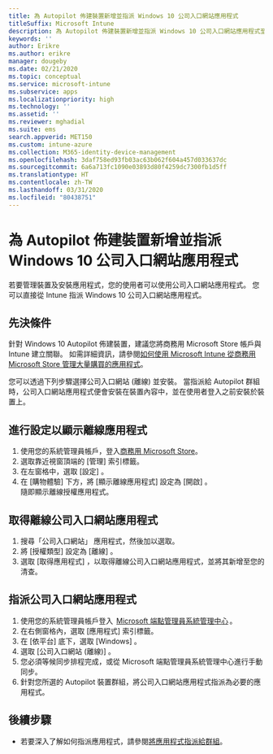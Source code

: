 ```yaml
---
title: 為 Autopilot 佈建裝置新增並指派 Windows 10 公司入口網站應用程式
titleSuffix: Microsoft Intune
description: 為 Autopilot 佈建裝置新增並指派 Windows 10 公司入口網站應用程式至 Intune。
keywords: ''
author: Erikre
ms.author: erikre
manager: dougeby
ms.date: 02/21/2020
ms.topic: conceptual
ms.service: microsoft-intune
ms.subservice: apps
ms.localizationpriority: high
ms.technology: ''
ms.assetid: ''
ms.reviewer: mghadial
ms.suite: ems
search.appverid: MET150
ms.custom: intune-azure
ms.collection: M365-identity-device-management
ms.openlocfilehash: 3daf758ed93fb03ac63b062f604a457d033637dc
ms.sourcegitcommit: 6a6a713fc1090e03893d80f4259dc7300fb1d5ff
ms.translationtype: HT
ms.contentlocale: zh-TW
ms.lasthandoff: 03/31/2020
ms.locfileid: "80438751"
---
```

# <a name="add-and-assign-the-windows-10-company-portal-app-for-autopilot-provisioned-devices"></a>為 Autopilot 佈建裝置新增並指派 Windows 10 公司入口網站應用程式

若要管理裝置及安裝應用程式，您的使用者可以使用公司入口網站應用程式。 您可以直接從 Intune 指派 Windows 10 公司入口網站應用程式。 

## <a name="prerequisites"></a>先決條件

針對 Windows 10 Autopilot 佈建裝置，建議您將商務用 Microsoft Store 帳戶與 Intune 建立關聯。 如需詳細資訊，請參閱[如何使用 Microsoft Intune 從商務用 Microsoft Store 管理大量購買的應用程式](windows-store-for-business.md)。

您可以透過下列步驟選擇公司入口網站 (離線) 並安裝。 當指派給 Autopilot 群組時，公司入口網站應用程式便會安裝在裝置內容中，並在使用者登入之前安裝於裝置上。 

## <a name="configure-settings-to-show-offline-app"></a>進行設定以顯示離線應用程式

1. 使用您的系統管理員帳戶，登入[商務用 Microsoft Store](https://www.microsoft.com/business-store)。
2. 選取靠近視窗頂端的 [管理]  索引標籤。
3. 在左窗格中，選取 [設定]  。
4. 在 [購物體驗]  下方，將 [顯示離線應用程式]  設定為 [開啟]  。  
    隨即顯示離線授權應用程式。

## <a name="get-the-offline-company-portal-app"></a>取得離線公司入口網站應用程式

1. 搜尋「公司入口網站」  應用程式，然後加以選取。
2. 將 [授權類型]  設定為 [離線]  。
3. 選取 [取得應用程式]  ，以取得離線公司入口網站應用程式，並將其新增至您的清查。

## <a name="assign-the-company-portal-app"></a>指派公司入口網站應用程式

1. 使用您的系統管理員帳戶登入  [Microsoft 端點管理員系統管理中心](https://go.microsoft.com/fwlink/?linkid=2109431) 。 
2. 在右側窗格內，選取 [應用程式]  索引標籤。
3. 在 [依平台]  底下，選取 [Windows]  。
4. 選取 [公司入口網站 (離線)]  。
5. 您必須等候同步排程完成，或從 Microsoft 端點管理員系統管理中心進行手動同步。
6. 針對您所選的 Autopilot 裝置群組，將公司入口網站應用程式指派為必要的應用程式。

## <a name="next-steps"></a>後續步驟

- 若要深入了解如何指派應用程式，請參閱[將應用程式指派給群組](apps-deploy.md)。

